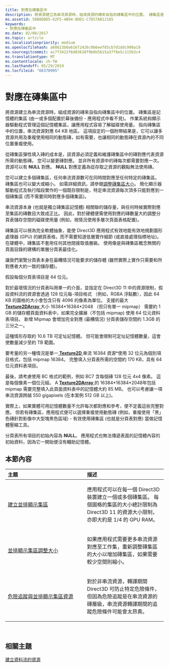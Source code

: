 ```yaml
---
title: 對應在磚集區中
description: 將資源建立為串流資源時，組成資源的磚來自指向磚集區中的位置。 磚集區是記憶體的集區 (由一或多個配置於幕後備份 - 應用程式中看不見)。
ms.assetid: 58B8DBD5-62F5-4B94-8DD1-C7D57A812185
keywords:
- 對應在磚集區中
ms.date: 02/08/2017
ms.topic: article
ms.localizationpriority: medium
ms.openlocfilehash: a68623b0a61672426c9b6eef85cb7d1ddc990a19
ms.sourcegitcommit: ac7f3422f8d83618f9b6b5615a37f8e5c115b3c4
ms.translationtype: MT
ms.contentlocale: zh-TW
ms.lasthandoff: 05/29/2019
ms.locfileid: "66370995"
---
```

# <a name="mappings-are-into-a-tile-pool"></a>對應在磚集區中


將資源建立為串流資源時，組成資源的磚來自指向磚集區中的位置。 磚集區是記憶體的集區 (由一或多個配置於幕後備份 - 應用程式中看不見)。 作業系統和顯示器驅動程式管理這個記憶體集區，讓應用程式容易了解磁碟使用量。 指向磚集區中的位置，串流資源對應 64 KB 地區。 這項設定的一個附帶結果是，它可以讓多資源共用及重複使用相同的動態磚，如有需要，也讓相同的動態磚在資源內的不同位置重複使用。

從磚集區彈性填入磚的成本是，該資源必須定義和維護磚集區中的磚對應代表資源所需的動態磚。 您可以變更磚對應。 並非所有資源中的磚每次都需要對應一次。資源可以有 **NULL** 對應。 **NULL** 對應定義為從存取之資源的觀點無法使用磚。

您可以建立多個磚集區，任何串流資源數可在同時間對應至任何特定的磚集區。 磚集區也可以變大或縮小。 如需詳細資訊，請參閱[調整磚集區大小](tile-pool-resizing.md)。 簡化顯示器驅動程式及執行階段實作的一個既存限制是，特定串流資源每次頂多只能對應到一個磚集區 (而不需要同時對應多個磚集區)。

串流資源本身 (也就是獨立磚集區記憶體) 相關聯的儲存量，與任何時候實際對應至集區的磚數目大致成正比。 因此，對於硬體便需使用對應的磚數量大約調整分頁表儲存空間的磁碟使用量 (例如，視情況使用多層次頁面表格配置)。

磚集區可以視為完全軟體抽象，能使 Direct3D 應用程式有效地能有效地規劃圖形處理器 (GPU) 的網頁表格，而不需要知道低層實作細節 (或直接處理指標地址)。 在硬體中，磚集區不套用任何其他間接取值層級。 使用像是與磚集區概念無關的頁面目錄的建構的單層分頁表最佳化。

讓我們瀏覽分頁表本身在最糟情況可能要求的儲存體 (雖然實際上實作只需要和所對應者大約一致的儲存體)。

假設每個分頁表項目是 64 位元。

對於最壞情況的分頁表叫用單一的介面，並指定在 Direct3D 11 中的資源限制，假設資料流的資源會透過 128 位元每-項目格式 （例如，RGBA 浮點數），因此 64 KB 的圖格的大小會包含只有 4096 的像素為單位。 支援的最大[ **Texture2DArray** ](https://docs.microsoft.com/windows/desktop/direct3dhlsl/sm5-object-texture2darray)大小 16384\*16384\*2048 （但只有單一 mipmap） 需要約 1 GB 的儲存體頁面資料表中，如果完全擴展（不包括 mipmap) 使用 64 位元資料表項目。 新增 Mipmap 會增加完全對應 (最糟情況) 分頁表儲存空間約 1.3GB 的三分之一。

這種情形存取約 10.6 TB 可定址記憶體。 但可能會限制可定址記憶體數量，這會使數量減少至約 TB 範圍。

要考量的另一種情況是單一[ **Texture2D** ](https://docs.microsoft.com/windows/desktop/direct3dhlsl/sm5-object-texture2d)串流 16384 資源\*使用 32 位元為個別項目格式，包括 mipmap 16384。 完整填入分頁表所需的空間約 170 KB，具有 64 位元資料表項目。

最後，請考慮使用 BC 格式的範例，例如 BC7 含每個磚 128 位元 4x4 像素。 這是每個像素一個位元組。 A [ **Texture2DArray** ](https://docs.microsoft.com/windows/desktop/direct3dhlsl/sm5-object-texture2darray)的 16384\*16384\*2048年包括 mipmap 需要完整填入此頁面資料表中的記憶體大約 85 MB。 也可以考慮讓一項串流資源跨越 550 gigapixels (在本案例 512 GB 以上)。

實際上，如果實體可用記憶體數量不允許每次都對應和參考，便不定義這些完整對應。 但若有磚集區，應用程式便可以選擇重複使用動態磚 (例如，重複使用「黑」色磚針對影像中大型塊黑色區域) - 有效使用磚集區 (也就是分頁表對應) 當做記憶體壓縮工具。

分頁表所有項目的初始內容為 **NULL**。 應用程式也無法傳遞表面的記憶體內容的初始資料，因為它一開始便沒有輔助記憶體。

## <a name="span-idin-this-sectionspanin-this-section"></a><span id="in-this-section"></span>本節內容


<table>
<colgroup>
<col width="50%" />
<col width="50%" />
</colgroup>
<thead>
<tr class="header">
<th align="left">主題</th>
<th align="left">描述</th>
</tr>
</thead>
<tbody>
<tr class="odd">
<td align="left"><p><a href="tile-pool-creation.md">建立並排顯示集區</a></p></td>
<td align="left"><p>應用程式可以在每一個 Direct3D 裝置建立一個或多個磚集區。 每個圖格的集區的大小總計限制為 Direct3D 11 的資源大小限制，亦即大約是 1/4 的 GPU RAM。</p></td>
</tr>
<tr class="even">
<td align="left"><p><a href="tile-pool-resizing.md">並排顯示集區調整大小</a></p></td>
<td align="left"><p>如果應用程式需要更多串流資源對應至工作集，重新調整磚集區的大小以增加磚集區，如果需要較少空間則縮小。</p></td>
</tr>
<tr class="odd">
<td align="left"><p><a href="hazard-tracking-versus-tile-pool-resources.md">危險追蹤與並排顯示集區資源</a></p></td>
<td align="left"><p>對於非串流資源，轉譯期間 Direct3D 可防止特定危險條件，但因為危險追蹤是在串流資源的磚層級，串流資源轉譯期間的追蹤危險條件可能會太昂貴。</p></td>
</tr>
</tbody>
</table>

 

## <a name="span-idrelated-topicsspanrelated-topics"></a><span id="related-topics"></span>相關主題


[建立資料流的資源](creating-streaming-resources.md)

 

 




